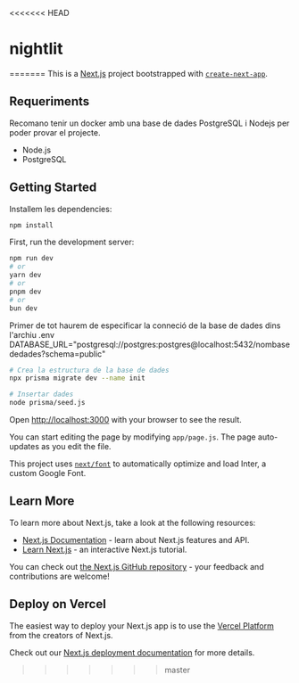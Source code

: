 <<<<<<< HEAD
# nightlit
=======
This is a [Next.js](https://nextjs.org/) project bootstrapped with [`create-next-app`](https://github.com/vercel/next.js/tree/canary/packages/create-next-app).
## Requeriments
Recomano tenir un docker amb una base de dades PostgreSQL i Nodejs per poder provar el projecte.
- Node.js
- PostgreSQL

## Getting Started

Installem les dependencies:
```bash
npm install
```

First, run the development server:

```bash
npm run dev
# or
yarn dev
# or
pnpm dev
# or
bun dev
```

Primer de tot haurem de especificar la conneció de la base de dades dins l'archiu .env
DATABASE_URL="postgresql://postgres:postgres@localhost:5432/nombasededades?schema=public"

```bash
# Crea la estructura de la base de dades
npx prisma migrate dev --name init

# Insertar dades
node prisma/seed.js

```

Open [http://localhost:3000](http://localhost:3000) with your browser to see the result.

You can start editing the page by modifying `app/page.js`. The page auto-updates as you edit the file.

This project uses [`next/font`](https://nextjs.org/docs/basic-features/font-optimization) to automatically optimize and load Inter, a custom Google Font.

## Learn More

To learn more about Next.js, take a look at the following resources:

- [Next.js Documentation](https://nextjs.org/docs) - learn about Next.js features and API.
- [Learn Next.js](https://nextjs.org/learn) - an interactive Next.js tutorial.

You can check out [the Next.js GitHub repository](https://github.com/vercel/next.js/) - your feedback and contributions are welcome!

## Deploy on Vercel

The easiest way to deploy your Next.js app is to use the [Vercel Platform](https://vercel.com/new?utm_medium=default-template&filter=next.js&utm_source=create-next-app&utm_campaign=create-next-app-readme) from the creators of Next.js.

Check out our [Next.js deployment documentation](https://nextjs.org/docs/deployment) for more details.
>>>>>>> master
